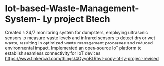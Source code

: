 # Iot-based-Waste-Management-System- Ly project Btech
Created a 24/7 monitoring system for dumpsters, employing ultrasonic sensors to measure waste levels and infrared sensors to detect dry or wet waste, resulting in optimized waste management processes and reduced environmental impact.  Implemented an open-source IoT platform to establish seamless connectivity for IoT devices
https://www.tinkercad.com/things/4OyyoBLRhvI-copy-of-ly-project-revised
